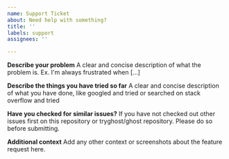 ```yaml
---
name: Support Ticket
about: Need help with something?
title: ''
labels: support
assignees: ''

---
```


**Describe your problem**
A clear and concise description of what the problem is. Ex. I'm always frustrated when [...]

**Describe the things you have tried so far**
A clear and concise description of what you have done, like googled and tried or searched on stack overflow and tried

**Have you checked for similar issues?**
If you have not checked out other issues first on this repository or tryghost/ghost repository. Please do so before submitting.

**Additional context**
Add any other context or screenshots about the feature request here.
